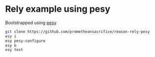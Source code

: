 # Rely example using pesy

Bootstrapped using [pesy](https://github.com/esy/pesy)

```sh
git clone https://github.com/prometheansacrifice/reason-rely-pesy
esy i
esy pesy-configure
esy b
esy test
```